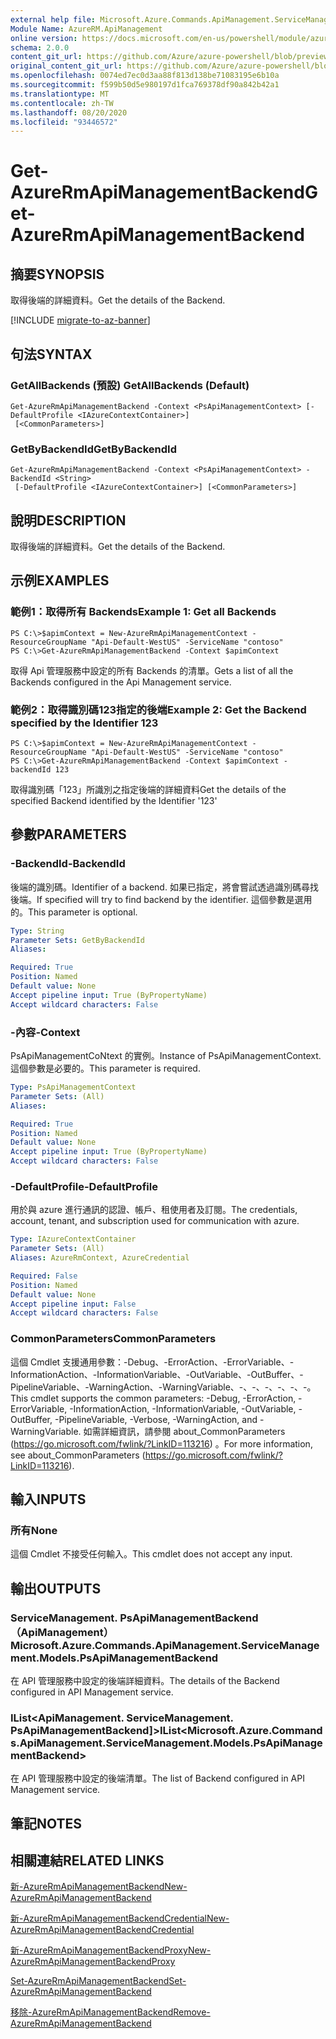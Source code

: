 ```yaml
---
external help file: Microsoft.Azure.Commands.ApiManagement.ServiceManagement.dll-Help.xml
Module Name: AzureRM.ApiManagement
online version: https://docs.microsoft.com/en-us/powershell/module/azurerm.apimanagement/get-azurermapimanagementbackend
schema: 2.0.0
content_git_url: https://github.com/Azure/azure-powershell/blob/preview/src/ResourceManager/ApiManagement/Commands.ApiManagement/help/Get-AzureRmApiManagementBackend.md
original_content_git_url: https://github.com/Azure/azure-powershell/blob/preview/src/ResourceManager/ApiManagement/Commands.ApiManagement/help/Get-AzureRmApiManagementBackend.md
ms.openlocfilehash: 0074ed7ec0d3aa88f813d138be71083195e6b10a
ms.sourcegitcommit: f599b50d5e980197d1fca769378df90a842b42a1
ms.translationtype: MT
ms.contentlocale: zh-TW
ms.lasthandoff: 08/20/2020
ms.locfileid: "93446572"
---
```

# <span data-ttu-id="ab02c-101">Get-AzureRmApiManagementBackend</span><span class="sxs-lookup"><span data-stu-id="ab02c-101">Get-AzureRmApiManagementBackend</span></span>

## <span data-ttu-id="ab02c-102">摘要</span><span class="sxs-lookup"><span data-stu-id="ab02c-102">SYNOPSIS</span></span>
<span data-ttu-id="ab02c-103">取得後端的詳細資料。</span><span class="sxs-lookup"><span data-stu-id="ab02c-103">Get the details of the Backend.</span></span>

[!INCLUDE [migrate-to-az-banner](../../includes/migrate-to-az-banner.md)]

## <span data-ttu-id="ab02c-104">句法</span><span class="sxs-lookup"><span data-stu-id="ab02c-104">SYNTAX</span></span>

### <span data-ttu-id="ab02c-105">GetAllBackends (預設) </span><span class="sxs-lookup"><span data-stu-id="ab02c-105">GetAllBackends (Default)</span></span>
```
Get-AzureRmApiManagementBackend -Context <PsApiManagementContext> [-DefaultProfile <IAzureContextContainer>]
 [<CommonParameters>]
```

### <span data-ttu-id="ab02c-106">GetByBackendId</span><span class="sxs-lookup"><span data-stu-id="ab02c-106">GetByBackendId</span></span>
```
Get-AzureRmApiManagementBackend -Context <PsApiManagementContext> -BackendId <String>
 [-DefaultProfile <IAzureContextContainer>] [<CommonParameters>]
```

## <span data-ttu-id="ab02c-107">說明</span><span class="sxs-lookup"><span data-stu-id="ab02c-107">DESCRIPTION</span></span>
<span data-ttu-id="ab02c-108">取得後端的詳細資料。</span><span class="sxs-lookup"><span data-stu-id="ab02c-108">Get the details of the Backend.</span></span>

## <span data-ttu-id="ab02c-109">示例</span><span class="sxs-lookup"><span data-stu-id="ab02c-109">EXAMPLES</span></span>

### <span data-ttu-id="ab02c-110">範例1：取得所有 Backends</span><span class="sxs-lookup"><span data-stu-id="ab02c-110">Example 1: Get all Backends</span></span>
```
PS C:\>$apimContext = New-AzureRmApiManagementContext -ResourceGroupName "Api-Default-WestUS" -ServiceName "contoso"
PS C:\>Get-AzureRmApiManagementBackend -Context $apimContext
```

<span data-ttu-id="ab02c-111">取得 Api 管理服務中設定的所有 Backends 的清單。</span><span class="sxs-lookup"><span data-stu-id="ab02c-111">Gets a list of all the Backends configured in the Api Management service.</span></span>

### <span data-ttu-id="ab02c-112">範例2：取得識別碼123指定的後端</span><span class="sxs-lookup"><span data-stu-id="ab02c-112">Example 2: Get the Backend specified by the Identifier 123</span></span>
```
PS C:\>$apimContext = New-AzureRmApiManagementContext -ResourceGroupName "Api-Default-WestUS" -ServiceName "contoso"
PS C:\>Get-AzureRmApiManagementBackend -Context $apimContext -backendId 123
```

<span data-ttu-id="ab02c-113">取得識別碼「123」所識別之指定後端的詳細資料</span><span class="sxs-lookup"><span data-stu-id="ab02c-113">Get the details of the specified Backend identified by the Identifier '123'</span></span>

## <span data-ttu-id="ab02c-114">參數</span><span class="sxs-lookup"><span data-stu-id="ab02c-114">PARAMETERS</span></span>

### <span data-ttu-id="ab02c-115">-BackendId</span><span class="sxs-lookup"><span data-stu-id="ab02c-115">-BackendId</span></span>
<span data-ttu-id="ab02c-116">後端的識別碼。</span><span class="sxs-lookup"><span data-stu-id="ab02c-116">Identifier of a backend.</span></span>
<span data-ttu-id="ab02c-117">如果已指定，將會嘗試透過識別碼尋找後端。</span><span class="sxs-lookup"><span data-stu-id="ab02c-117">If specified will try to find backend by the identifier.</span></span>
<span data-ttu-id="ab02c-118">這個參數是選用的。</span><span class="sxs-lookup"><span data-stu-id="ab02c-118">This parameter is optional.</span></span>

```yaml
Type: String
Parameter Sets: GetByBackendId
Aliases: 

Required: True
Position: Named
Default value: None
Accept pipeline input: True (ByPropertyName)
Accept wildcard characters: False
```

### <span data-ttu-id="ab02c-119">-內容</span><span class="sxs-lookup"><span data-stu-id="ab02c-119">-Context</span></span>
<span data-ttu-id="ab02c-120">PsApiManagementCoNtext 的實例。</span><span class="sxs-lookup"><span data-stu-id="ab02c-120">Instance of PsApiManagementContext.</span></span>
<span data-ttu-id="ab02c-121">這個參數是必要的。</span><span class="sxs-lookup"><span data-stu-id="ab02c-121">This parameter is required.</span></span>

```yaml
Type: PsApiManagementContext
Parameter Sets: (All)
Aliases: 

Required: True
Position: Named
Default value: None
Accept pipeline input: True (ByPropertyName)
Accept wildcard characters: False
```

### <span data-ttu-id="ab02c-122">-DefaultProfile</span><span class="sxs-lookup"><span data-stu-id="ab02c-122">-DefaultProfile</span></span>
<span data-ttu-id="ab02c-123">用於與 azure 進行通訊的認證、帳戶、租使用者及訂閱。</span><span class="sxs-lookup"><span data-stu-id="ab02c-123">The credentials, account, tenant, and subscription used for communication with azure.</span></span>
 
```yaml
Type: IAzureContextContainer
Parameter Sets: (All)
Aliases: AzureRmContext, AzureCredential

Required: False
Position: Named
Default value: None
Accept pipeline input: False
Accept wildcard characters: False
```

### <span data-ttu-id="ab02c-124">CommonParameters</span><span class="sxs-lookup"><span data-stu-id="ab02c-124">CommonParameters</span></span>
<span data-ttu-id="ab02c-125">這個 Cmdlet 支援通用參數：-Debug、-ErrorAction、-ErrorVariable、-InformationAction、-InformationVariable、-OutVariable、-OutBuffer、-PipelineVariable、-WarningAction、-WarningVariable、-、-、-、-、-、-。</span><span class="sxs-lookup"><span data-stu-id="ab02c-125">This cmdlet supports the common parameters: -Debug, -ErrorAction, -ErrorVariable, -InformationAction, -InformationVariable, -OutVariable, -OutBuffer, -PipelineVariable, -Verbose, -WarningAction, and -WarningVariable.</span></span> <span data-ttu-id="ab02c-126">如需詳細資訊，請參閱 about_CommonParameters (https://go.microsoft.com/fwlink/?LinkID=113216) 。</span><span class="sxs-lookup"><span data-stu-id="ab02c-126">For more information, see about_CommonParameters (https://go.microsoft.com/fwlink/?LinkID=113216).</span></span>

## <span data-ttu-id="ab02c-127">輸入</span><span class="sxs-lookup"><span data-stu-id="ab02c-127">INPUTS</span></span>

### <span data-ttu-id="ab02c-128">所有</span><span class="sxs-lookup"><span data-stu-id="ab02c-128">None</span></span>
<span data-ttu-id="ab02c-129">這個 Cmdlet 不接受任何輸入。</span><span class="sxs-lookup"><span data-stu-id="ab02c-129">This cmdlet does not accept any input.</span></span>

## <span data-ttu-id="ab02c-130">輸出</span><span class="sxs-lookup"><span data-stu-id="ab02c-130">OUTPUTS</span></span>

### <span data-ttu-id="ab02c-131">ServiceManagement. PsApiManagementBackend （ApiManagement）</span><span class="sxs-lookup"><span data-stu-id="ab02c-131">Microsoft.Azure.Commands.ApiManagement.ServiceManagement.Models.PsApiManagementBackend</span></span>
<span data-ttu-id="ab02c-132">在 API 管理服務中設定的後端詳細資料。</span><span class="sxs-lookup"><span data-stu-id="ab02c-132">The details of the Backend configured in API Management service.</span></span>

### <span data-ttu-id="ab02c-133">IList<ApiManagement. ServiceManagement. PsApiManagementBackend]></span><span class="sxs-lookup"><span data-stu-id="ab02c-133">IList<Microsoft.Azure.Commands.ApiManagement.ServiceManagement.Models.PsApiManagementBackend></span></span>
<span data-ttu-id="ab02c-134">在 API 管理服務中設定的後端清單。</span><span class="sxs-lookup"><span data-stu-id="ab02c-134">The list of Backend configured in API Management service.</span></span>

## <span data-ttu-id="ab02c-135">筆記</span><span class="sxs-lookup"><span data-stu-id="ab02c-135">NOTES</span></span>

## <span data-ttu-id="ab02c-136">相關連結</span><span class="sxs-lookup"><span data-stu-id="ab02c-136">RELATED LINKS</span></span>

[<span data-ttu-id="ab02c-137">新-AzureRmApiManagementBackend</span><span class="sxs-lookup"><span data-stu-id="ab02c-137">New-AzureRmApiManagementBackend</span></span>](./New-AzureRmApiManagementBackend.md)

[<span data-ttu-id="ab02c-138">新-AzureRmApiManagementBackendCredential</span><span class="sxs-lookup"><span data-stu-id="ab02c-138">New-AzureRmApiManagementBackendCredential</span></span>](./New-AzureRmApiManagementBackendCredential.md)

[<span data-ttu-id="ab02c-139">新-AzureRmApiManagementBackendProxy</span><span class="sxs-lookup"><span data-stu-id="ab02c-139">New-AzureRmApiManagementBackendProxy</span></span>](./New-AzureRmApiManagementBackendProxy.md)

[<span data-ttu-id="ab02c-140">Set-AzureRmApiManagementBackend</span><span class="sxs-lookup"><span data-stu-id="ab02c-140">Set-AzureRmApiManagementBackend</span></span>](./Set-AzureRmApiManagementBackend.md)

[<span data-ttu-id="ab02c-141">移除-AzureRmApiManagementBackend</span><span class="sxs-lookup"><span data-stu-id="ab02c-141">Remove-AzureRmApiManagementBackend</span></span>](./Remove-AzureRmApiManagementBackend.md)
